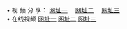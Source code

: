 &#8226; 视 频 分 享：
<a href="http://266.info.tm/tv/" target="_blank">网址一</a>
　<a href="http://225.port25.biz/tv/" target="_blank">网址二</a>
　<a href="http://33.404.mn/tv/" target="_blank">网址三</a>
　<br />
&#8226; 在线视频
  <a href="http://266.info.tm/tv/" target="_blank">网址一</a>
  <a href="http://225.port25.biz/tv/" target="_blank">网址二</a>
<a href="http://33.404.mn/tv/" target="_blank">网址三</a><br />
